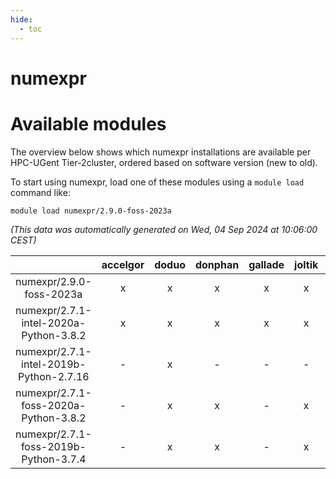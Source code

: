 ```yaml
---
hide:
  - toc
---
```


numexpr
=======

# Available modules


The overview below shows which numexpr installations are available per HPC-UGent Tier-2cluster, ordered based on software version (new to old).

To start using numexpr, load one of these modules using a `module load` command like:

```shell
module load numexpr/2.9.0-foss-2023a
```

*(This data was automatically generated on Wed, 04 Sep 2024 at 10:06:00 CEST)*  

| |accelgor|doduo|donphan|gallade|joltik|shinx|skitty|
| :---: | :---: | :---: | :---: | :---: | :---: | :---: | :---: |
|numexpr/2.9.0-foss-2023a|x|x|x|x|x|x|x|
|numexpr/2.7.1-intel-2020a-Python-3.8.2|x|x|x|x|x|-|x|
|numexpr/2.7.1-intel-2019b-Python-2.7.16|-|x|-|-|-|-|x|
|numexpr/2.7.1-foss-2020a-Python-3.8.2|-|x|x|-|x|-|x|
|numexpr/2.7.1-foss-2019b-Python-3.7.4|-|x|x|-|x|-|x|
